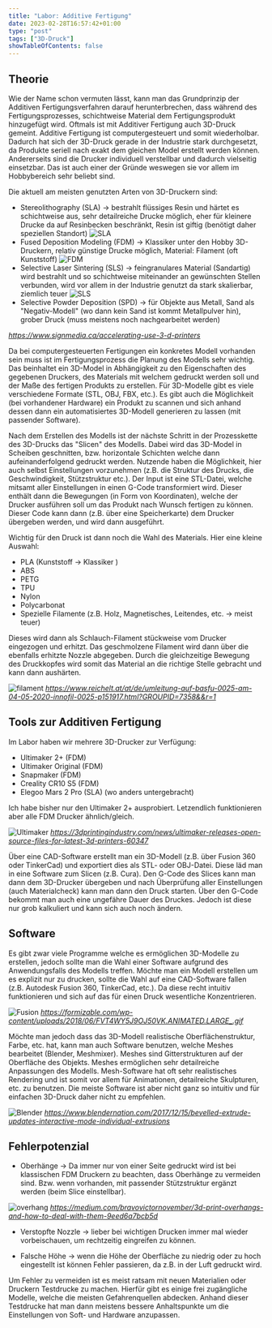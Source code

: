 ```yaml
---
title: "Labor: Additive Fertigung"
date: 2023-02-28T16:57:42+01:00
type: "post"
tags: ["3D-Druck"]
showTableOfContents: false
---
```


## Theorie

Wie der Name schon vermuten lässt, kann man das Grundprinzip der Additiven Fertigungsverfahren darauf herunterbrechen, dass während des Fertigungsprozesses, schichtweise Material dem Fertigungsprodukt hinzugefügt wird. Oftmals ist mit Additiver Fertigung auch 3D-Druck gemeint.
Additive Fertigung ist computergesteuert und somit wiederholbar. Dadurch hat sich der 3D-Druck gerade in der Industrie stark durchgesetzt, da Produkte seriell nach exakt dem gleichen Model erstellt werden können. Andererseits sind die Drucker individuell verstellbar und dadurch vielseitig einsetzbar. Das ist auch einer der Gründe weswegen sie vor allem im Hobbybereich sehr beliebt sind.

Die aktuell am meisten genutzten Arten von 3D-Druckern sind:

* Stereolithography (SLA) -> bestrahlt flüssiges Resin und härtet es schichtweise aus, sehr detailreiche Drucke möglich, eher für kleinere Drucke da auf Resinbecken beschränkt, Resin ist giftig (benötigt daher speziellen Standort)
![SLA](sla.gif)
* Fused Deposition Modeling (FDM) -> Klassiker unter den Hobby 3D-Druckern, relativ günstige Drucke möglich, Material: Filament (oft Kunststoff)
![FDM](fdm.gif)
* Selective Laser Sintering (SLS) -> feingranulares Material (Sandartig) wird bestrahlt und so schichtweise miteinander an gewünschten Stellen verbunden, wird vor allem in der Industrie genutzt da stark skalierbar, ziemlich teuer
![SLS](sls.gif)
* Selective Powder Deposition (SPD) -> für Objekte aus Metall, Sand als "Negativ-Modell" (wo dann kein Sand ist kommt Metallpulver hin), grober Druck (muss meistens noch nachgearbeitet werden)

*https://www.signmedia.ca/accelerating-use-3-d-printers*


Da bei computergesteuerten Fertigungen ein konkretes Modell vorhanden sein muss ist im Fertigungsprozess die Planung des Modells sehr wichtig. Das beinhaltet ein 3D-Model in Abhängigkeit zu den Eigenschaften des gegebenen Druckers, des Materials mit welchem gedruckt werden soll und der Maße des fertigen Produkts zu erstellen. Für 3D-Modelle gibt es viele verschiedene Formate (STL, OBJ, FBX, etc.).
Es gibt auch die Möglichkeit (bei vorhandener Hardware) ein Produkt zu scannen und sich anhand dessen dann ein automatisiertes 3D-Modell generieren zu lassen (mit passender Software).

Nach dem Erstellen des Modells ist der nächste Schritt in der Prozesskette des 3D-Drucks das "Slicen" des Modells. Dabei wird das 3D-Model in Scheiben geschnitten, bzw. horizontale Schichten welche dann aufeinanderfolgend gedruckt werden. Nutzende haben die Möglichkeit, hier auch selbst Einstellungen vorzunehmen (z.B. die Struktur des Drucks, die Geschwindigkeit, Stützstruktur etc.). Der Input ist eine STL-Datei, welche mitsamt aller Einstellungen in einen G-Code transformiert wird. Dieser enthält dann die Bewegungen (in Form von Koordinaten), welche der Drucker ausführen soll um das Produkt nach Wunsch fertigen zu können. Dieser Code kann dann (z.B. über eine Speicherkarte) dem Drucker übergeben werden, und wird dann ausgeführt.

Wichtig für den Druck ist dann noch die Wahl des Materials. Hier eine kleine Auswahl:

* PLA (Kunststoff -> Klassiker )
* ABS
* PETG
* TPU
* Nylon
* Polycarbonat
* Spezielle Filamente (z.B. Holz, Magnetisches, Leitendes, etc. -> meist teuer)

Dieses wird dann als Schlauch-Filament stückweise vom Drucker eingezogen und erhitzt. Das geschmolzene Filament wird dann über die ebenfalls erhitzte Nozzle abgegeben. Durch die gleichzeitige Bewegung des Druckkopfes wird somit das Material an die richtige Stelle gebracht und kann dann aushärten.

![filament](fila.png)
*https://www.reichelt.at/at/de/umleitung-auf-basfu-0025-am-04-05-2020-innofil-0025-p151917.html?GROUPID=7358&&r=1*


## Tools zur Additiven Fertigung

Im Labor haben wir mehrere 3D-Drucker zur Verfügung:

* Ultimaker 2+ (FDM)
* Ultimaker Original (FDM)
* Snapmaker (FDM)
* Creality CR10 S5 (FDM)
* Elegoo Mars 2 Pro (SLA) (wo anders untergebracht)

 Ich habe bisher nur den Ultimaker 2+ ausprobiert. Letzendlich funktionieren aber alle FDM Drucker ähnlich/gleich.

![Ultimaker](ultimaker.png)
*https://3dprintingindustry.com/news/ultimaker-releases-open-source-files-for-latest-3d-printers-60347*
 
 Über eine CAD-Software erstellt man ein 3D-Modell (z.B. über Fusion 360 oder TinkerCad) und exportiert dies als STL- oder OBJ-Datei. Diese läd man in eine Software zum Slicen (z.B. Cura). Den G-Code des Slices kann man dann dem 3D-Drucker übergeben und nach Überprüfung aller Einstellungen (auch Materialcheck) kann man dann den Druck starten. Über den G-Code bekommt man auch eine ungefähre Dauer des Druckes. Jedoch ist diese nur grob kalkuliert und kann sich auch noch ändern.


## Software

Es gibt zwar viele Programme welche es ermöglichen 3D-Modelle zu erstellen, jedoch sollte man die Wahl einer Software aufgrund des Anwendungsfalls des Modells treffen. Möchte man ein Modell erstellen um es explizit nur zu drucken, sollte die Wahl auf eine CAD-Software fallen (z.B. Autodesk Fusion 360, TinkerCad, etc.). Da diese recht intuitiv funktionieren und sich auf das für einen Druck wesentliche Konzentrieren.

![Fusion](fusion.gif)
*https://formizable.com/wp-content/uploads/2018/06/FVT4WY5J9OJ50VK.ANIMATED.LARGE_.gif*

Möchte man jedoch dass das 3D-Modell realistische Oberflächenstruktur, Farbe, etc. hat, kann man auch Software benutzen, welche Meshes bearbeitet (Blender, Meshmixer). Meshes sind Gitterstrukturen auf der Oberfläche des Objekts. Meshes ermöglichen sehr detailreiche Anpassungen des Modells. Mesh-Software hat oft sehr realistisches Rendering und ist somit vor allem für Animationen, detailreiche Skulpturen, etc. zu benutzen. Die meiste Software ist aber nicht ganz so intuitiv und für einfachen 3D-Druck daher nicht zu empfehlen. 

![Blender](blender.gif)
*https://www.blendernation.com/2017/12/15/bevelled-extrude-updates-interactive-mode-individual-extrusions*


## Fehlerpotenzial

* Oberhänge -> Da immer nur von einer Seite gedruckt wird ist bei klassischen FDM Druckern zu beachten, dass Oberhänge zu vermeiden sind. Bzw. wenn vorhanden, mit passender Stützstruktur ergänzt werden (beim Slice einstellbar).

![overhang](over.png)
*https://medium.com/bravovictornovember/3d-print-overhangs-and-how-to-deal-with-them-9eed6a7bcb5d*

* Verstopfte Nozzle -> lieber bei wichtigen Drucken immer mal wieder vorbeischauen, um rechtzeitig eingreifen zu können.

* Falsche Höhe -> wenn die Höhe der Oberfläche zu niedrig oder zu hoch eingestellt ist können Fehler passieren, da z.B. in der Luft gedruckt wird.

Um Fehler zu vermeiden ist es meist ratsam mit neuen Materialien oder Druckern Testdrucke zu machen. Hierfür gibt es einige frei zugängliche Modelle, welche die meisten Gefahrenquellen abdecken. Anhand dieser Testdrucke hat man dann meistens bessere Anhaltspunkte um die Einstellungen von Soft- und Hardware anzupassen.

